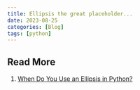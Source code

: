 ```yaml
---
title: Ellipsis the great placeholder...
date: 2023-08-25
categories: [Blog]
tags: [python]
---
```


## Read More
1. [When Do You Use an Ellipsis in Python?](https://realpython.com/python-ellipsis/)